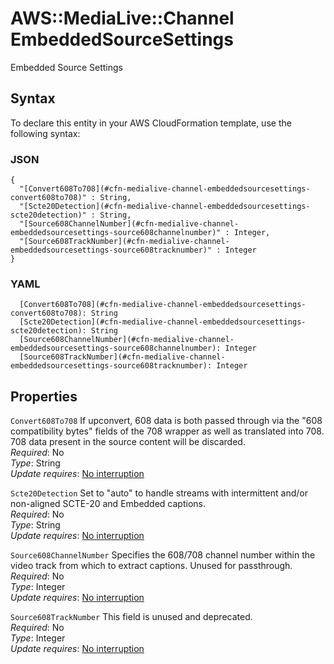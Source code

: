 # AWS::MediaLive::Channel EmbeddedSourceSettings<a name="aws-properties-medialive-channel-embeddedsourcesettings"></a>

Embedded Source Settings

## Syntax<a name="aws-properties-medialive-channel-embeddedsourcesettings-syntax"></a>

To declare this entity in your AWS CloudFormation template, use the following syntax:

### JSON<a name="aws-properties-medialive-channel-embeddedsourcesettings-syntax.json"></a>

```
{
  "[Convert608To708](#cfn-medialive-channel-embeddedsourcesettings-convert608to708)" : String,
  "[Scte20Detection](#cfn-medialive-channel-embeddedsourcesettings-scte20detection)" : String,
  "[Source608ChannelNumber](#cfn-medialive-channel-embeddedsourcesettings-source608channelnumber)" : Integer,
  "[Source608TrackNumber](#cfn-medialive-channel-embeddedsourcesettings-source608tracknumber)" : Integer
}
```

### YAML<a name="aws-properties-medialive-channel-embeddedsourcesettings-syntax.yaml"></a>

```
  [Convert608To708](#cfn-medialive-channel-embeddedsourcesettings-convert608to708): String
  [Scte20Detection](#cfn-medialive-channel-embeddedsourcesettings-scte20detection): String
  [Source608ChannelNumber](#cfn-medialive-channel-embeddedsourcesettings-source608channelnumber): Integer
  [Source608TrackNumber](#cfn-medialive-channel-embeddedsourcesettings-source608tracknumber): Integer
```

## Properties<a name="aws-properties-medialive-channel-embeddedsourcesettings-properties"></a>

`Convert608To708`  <a name="cfn-medialive-channel-embeddedsourcesettings-convert608to708"></a>
If upconvert, 608 data is both passed through via the "608 compatibility bytes" fields of the 708 wrapper as well as translated into 708\. 708 data present in the source content will be discarded\.  
*Required*: No  
*Type*: String  
*Update requires*: [No interruption](https://docs.aws.amazon.com/AWSCloudFormation/latest/UserGuide/using-cfn-updating-stacks-update-behaviors.html#update-no-interrupt)

`Scte20Detection`  <a name="cfn-medialive-channel-embeddedsourcesettings-scte20detection"></a>
Set to "auto" to handle streams with intermittent and/or non\-aligned SCTE\-20 and Embedded captions\.  
*Required*: No  
*Type*: String  
*Update requires*: [No interruption](https://docs.aws.amazon.com/AWSCloudFormation/latest/UserGuide/using-cfn-updating-stacks-update-behaviors.html#update-no-interrupt)

`Source608ChannelNumber`  <a name="cfn-medialive-channel-embeddedsourcesettings-source608channelnumber"></a>
Specifies the 608/708 channel number within the video track from which to extract captions\. Unused for passthrough\.  
*Required*: No  
*Type*: Integer  
*Update requires*: [No interruption](https://docs.aws.amazon.com/AWSCloudFormation/latest/UserGuide/using-cfn-updating-stacks-update-behaviors.html#update-no-interrupt)

`Source608TrackNumber`  <a name="cfn-medialive-channel-embeddedsourcesettings-source608tracknumber"></a>
This field is unused and deprecated\.  
*Required*: No  
*Type*: Integer  
*Update requires*: [No interruption](https://docs.aws.amazon.com/AWSCloudFormation/latest/UserGuide/using-cfn-updating-stacks-update-behaviors.html#update-no-interrupt)